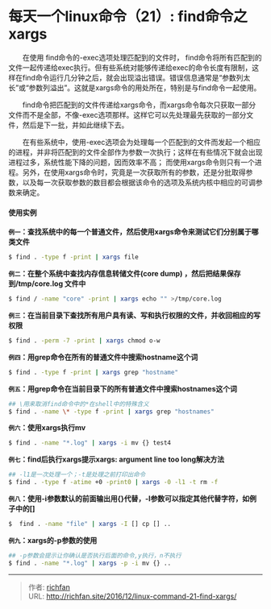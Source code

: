 # 每天一个linux命令（21）: find命令之xargs

　　在使用 find命令的-exec选项处理匹配到的文件时， find命令将所有匹配到的文件一起传递给exec执行。但有些系统对能够传递给exec的命令长度有限制，这样在find命令运行几分钟之后，就会出现溢出错误。错误信息通常是“参数列太长”或“参数列溢出”。这就是xargs命令的用处所在，特别是与find命令一起使用。
<!--more -->

　　find命令把匹配到的文件传递给xargs命令，而xargs命令每次只获取一部分文件而不是全部，不像-exec选项那样。这样它可以先处理最先获取的一部分文件，然后是下一批，并如此继续下去。  

　　在有些系统中，使用-exec选项会为处理每一个匹配到的文件而发起一个相应的进程，并非将匹配到的文件全部作为参数一次执行；这样在有些情况下就会出现进程过多，系统性能下降的问题，因而效率不高； 而使用xargs命令则只有一个进程。另外，在使用xargs命令时，究竟是一次获取所有的参数，还是分批取得参数，以及每一次获取参数的数目都会根据该命令的选项及系统内核中相应的可调参数来确定。
#### 使用实例
**`例一`：查找系统中的每一个普通文件，然后使用xargs命令来测试它们分别属于哪类文件**
```bash
$ find . -type f -print | xargs file
```
**`例二`：在整个系统中查找内存信息转储文件(core dump) ，然后把结果保存到/tmp/core.log 文件中**
```bash
$ find / -name "core" -print | xargs echo "" >/tmp/core.log
```
**`例三`：在当前目录下查找所有用户具有读、写和执行权限的文件，并收回相应的写权限**
```bash
$ find . -perm -7 -print | xargs chmod o-w
```
**`例四`：用grep命令在所有的普通文件中搜索hostname这个词**
```bash
$ find . -type f -print | xargs grep "hostname"
```
**`例五`：用grep命令在当前目录下的所有普通文件中搜索hostnames这个词**
```bash
## \用来取消find命令中的*在shell中的特殊含义
$ find . -name \* -type f -print | xargs grep "hostnames"
```
**`例六`：使用xargs执行mv**
```bash
$ find . -name "*.log" | xargs -i mv {} test4
```
**`例七`：find后执行xargs提示xargs: argument line too long解决方法**
```bash
## -l1是一次处理一个；-t是处理之前打印出命令
$ find . -type f -atime +0 -print0 | xargs -0 -l1 -t rm -f
```
**`例八`：使用-i参数默认的前面输出用{}代替，-I参数可以指定其他代替字符，如例子中的[]**
```bash
$  find . -name "file" | xargs -I [] cp [] ..
```
**`例九`：xargs的-p参数的使用**
```bash
## -p参数会提示让你确认是否执行后面的命令,y执行，n不执行
$ find . -name "*.log" | xargs -p -i mv {} ..
```


---

> 作者: [richfan](https://richfan.site/)  
> URL: http://richfan.site/2016/12/linux-command-21-find-xargs/  

